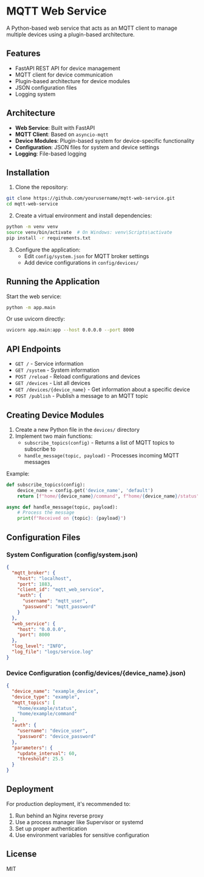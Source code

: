 # MQTT Web Service

A Python-based web service that acts as an MQTT client to manage multiple devices using a plugin-based architecture.

## Features

- FastAPI REST API for device management
- MQTT client for device communication
- Plugin-based architecture for device modules
- JSON configuration files
- Logging system

## Architecture

- **Web Service**: Built with FastAPI
- **MQTT Client**: Based on `asyncio-mqtt`
- **Device Modules**: Plugin-based system for device-specific functionality
- **Configuration**: JSON files for system and device settings
- **Logging**: File-based logging

## Installation

1. Clone the repository:
```bash
git clone https://github.com/yourusername/mqtt-web-service.git
cd mqtt-web-service
```

2. Create a virtual environment and install dependencies:
```bash
python -m venv venv
source venv/bin/activate  # On Windows: venv\Scripts\activate
pip install -r requirements.txt
```

3. Configure the application:
   - Edit `config/system.json` for MQTT broker settings
   - Add device configurations in `config/devices/`

## Running the Application

Start the web service:

```bash
python -m app.main
```

Or use uvicorn directly:

```bash
uvicorn app.main:app --host 0.0.0.0 --port 8000
```

## API Endpoints

- `GET /` - Service information
- `GET /system` - System information
- `POST /reload` - Reload configurations and devices
- `GET /devices` - List all devices
- `GET /devices/{device_name}` - Get information about a specific device
- `POST /publish` - Publish a message to an MQTT topic

## Creating Device Modules

1. Create a new Python file in the `devices/` directory
2. Implement two main functions:
   - `subscribe_topics(config)` - Returns a list of MQTT topics to subscribe to
   - `handle_message(topic, payload)` - Processes incoming MQTT messages

Example:
```python
def subscribe_topics(config):
    device_name = config.get('device_name', 'default')
    return [f"home/{device_name}/command", f"home/{device_name}/status"]

async def handle_message(topic, payload):
    # Process the message
    print(f"Received on {topic}: {payload}")
```

## Configuration Files

### System Configuration (config/system.json)

```json
{
  "mqtt_broker": {
    "host": "localhost",
    "port": 1883,
    "client_id": "mqtt_web_service",
    "auth": {
      "username": "mqtt_user",
      "password": "mqtt_password"
    }
  },
  "web_service": {
    "host": "0.0.0.0",
    "port": 8000
  },
  "log_level": "INFO",
  "log_file": "logs/service.log"
}
```

### Device Configuration (config/devices/{device_name}.json)

```json
{
  "device_name": "example_device",
  "device_type": "example",
  "mqtt_topics": [
    "home/example/status",
    "home/example/command"
  ],
  "auth": {
    "username": "device_user",
    "password": "device_password"
  },
  "parameters": {
    "update_interval": 60,
    "threshold": 25.5
  }
}
```

## Deployment

For production deployment, it's recommended to:

1. Run behind an Nginx reverse proxy
2. Use a process manager like Supervisor or systemd
3. Set up proper authentication
4. Use environment variables for sensitive configuration

## License

MIT 